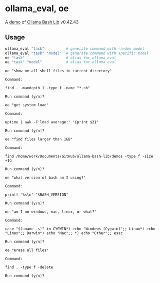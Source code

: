 # ollama_eval, oe

A [demo](../README.md#demos) of [Ollama Bash Lib](https://github.com/attogram/ollama-bash-lib) v0.42.43
## Usage
```bash
ollama_eval "task"          # generate command with random model
ollama_eval "task" "model"  # generate command with specific model
oe "task"                   # alias for ollama_eval
oe "task" "model"           # alias for ollama_eval
```

`oe "show me all shell files in current directory"`

```
Command:

find . -maxdepth 1 -type f -name "*.sh"

Run command (y/n)? 

```

`oe "get system load"`

```
Command:

uptime | awk -F'load average:' '{print $2}'

Run command (y/n)? 

```

`oe "find files larger than 1GB"`

```
Command:

find /home/work/Documents/GitHub/ollama-bash-lib/demos -type f -size +1G

Run command (y/n)? 

```

`oe "what version of bash am I using?"`

```
Command:

printf '%s\n' "$BASH_VERSION"

Run command (y/n)? 

```

`oe "am I on windows, mac, linux, or what?"`

```
Command:

case "$(uname -s)" in CYGWIN*) echo "Windows (Cygwin)";; Linux*) echo "Linux";; Darwin*) echo "Mac";; *) echo "Other";; esac

Run command (y/n)? 

```

`oe "erase all files"`

```
Command:

find . -type f -delete

Run command (y/n)? 

```
